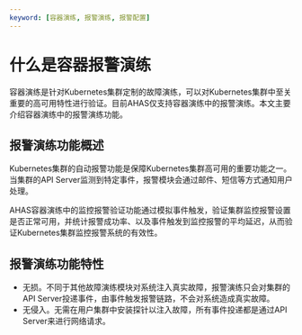 ```yaml
---
keyword: [容器演练, 报警演练, 报警配置]
---
```


# 什么是容器报警演练

容器演练是针对Kubernetes集群定制的故障演练，可以对Kubernetes集群中至关重要的高可用特性进行验证。目前AHAS仅支持容器演练中的报警演练。本文主要介绍容器演练中的报警演练功能。

## 报警演练功能概述

Kubernetes集群的自动报警功能是保障Kubernetes集群高可用的重要功能之一。当集群的API Server监测到特定事件，报警模块会通过邮件、短信等方式通知用户处理。

AHAS容器演练中的监控报警验证功能通过模拟事件触发，验证集群监控报警设置是否正常可用，并统计报警成功率、以及事件触发到监控报警的平均延迟，从而验证Kubernetes集群监控报警系统的有效性。

## 报警演练功能特性

-   无损。不同于其他故障演练模块对系统注入真实故障，报警演练只会对集群的API Server投递事件，由事件触发报警链路，不会对系统造成真实故障。
-   无侵入。无需在用户集群中安装探针以注入故障，所有事件投递都是通过API Server来进行网络请求。

